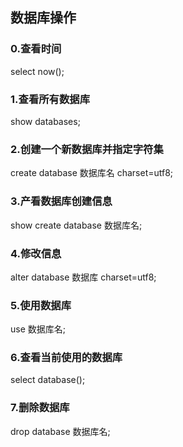 ## 数据库操作

### 0.查看时间

select now();

### 1.查看所有数据库

show databases;

### 2.创建一个新数据库并指定字符集

create database 数据库名 charset=utf8;

### 3.产看数据库创建信息

show create database 数据库名;

### 4.修改信息

alter database 数据库 charset=utf8;

### 5.使用数据库

use 数据库名;

### 6.查看当前使用的数据库

select database();

### 7.删除数据库

drop database 数据库名;

